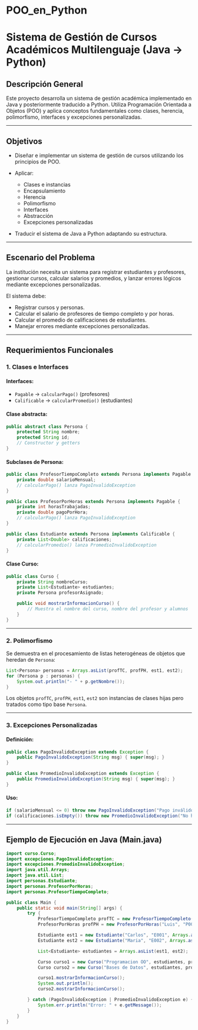 # POO_en_Python
# Sistema de Gestión de Cursos Académicos Multilenguaje (Java → Python)

## Descripción General

Este proyecto desarrolla un sistema de gestión académica implementado en Java y posteriormente traducido a Python. Utiliza Programación Orientada a Objetos (POO) y aplica conceptos fundamentales como clases, herencia, polimorfismo, interfaces y excepciones personalizadas.

---

## Objetivos

* Diseñar e implementar un sistema de gestión de cursos utilizando los principios de POO.
* Aplicar:

  * Clases e instancias
  * Encapsulamiento
  * Herencia
  * Polimorfismo
  * Interfaces
  * Abstracción
  * Excepciones personalizadas
* Traducir el sistema de Java a Python adaptando su estructura.

---

## Escenario del Problema

La institución necesita un sistema para registrar estudiantes y profesores, gestionar cursos, calcular salarios y promedios, y lanzar errores lógicos mediante excepciones personalizadas.

El sistema debe:

* Registrar cursos y personas.
* Calcular el salario de profesores de tiempo completo y por horas.
* Calcular el promedio de calificaciones de estudiantes.
* Manejar errores mediante excepciones personalizadas.

---

## Requerimientos Funcionales

### 1. Clases e Interfaces

#### Interfaces:

* `Pagable` → `calcularPago()` (profesores)
* `Calificable` → `calcularPromedio()` (estudiantes)

#### Clase abstracta:

```java
public abstract class Persona {
    protected String nombre;
    protected String id;
    // Constructor y getters
}
```

#### Subclases de Persona:

```java
public class ProfesorTiempoCompleto extends Persona implements Pagable {
    private double salarioMensual;
    // calcularPago() lanza PagoInvalidoException
}

public class ProfesorPorHoras extends Persona implements Pagable {
    private int horasTrabajadas;
    private double pagoPorHora;
    // calcularPago() lanza PagoInvalidoException
}

public class Estudiante extends Persona implements Calificable {
    private List<Double> calificaciones;
    // calcularPromedio() lanza PromedioInvalidoException
}
```

#### Clase Curso:

```java
public class Curso {
    private String nombreCurso;
    private List<Estudiante> estudiantes;
    private Persona profesorAsignado;

    public void mostrarInformacionCurso() {
        // Muestra el nombre del curso, nombre del profesor y alumnos
    }
}
```

---

### 2. Polimorfismo

Se demuestra en el procesamiento de listas heterogéneas de objetos que heredan de `Persona`:

```java
List<Persona> personas = Arrays.asList(profTC, profPH, est1, est2);
for (Persona p : personas) {
    System.out.println("- " + p.getNombre());
}
```

Los objetos `profTC`, `profPH`, `est1`, `est2` son instancias de clases hijas pero tratados como tipo base `Persona`.

---

### 3. Excepciones Personalizadas

#### Definición:

```java
public class PagoInvalidoException extends Exception {
    public PagoInvalidoException(String msg) { super(msg); }
}

public class PromedioInvalidoException extends Exception {
    public PromedioInvalidoException(String msg) { super(msg); }
}
```

#### Uso:

```java
if (salarioMensual <= 0) throw new PagoInvalidoException("Pago inválido");
if (calificaciones.isEmpty()) throw new PromedioInvalidoException("No hay calificaciones");
```

---

## Ejemplo de Ejecución en Java (Main.java)

```java
import curso.Curso;
import excepciones.PagoInvalidoException;
import excepciones.PromedioInvalidoException;
import java.util.Arrays;
import java.util.List;
import personas.Estudiante;
import personas.ProfesorPorHoras;
import personas.ProfesorTiempoCompleto;

public class Main {
    public static void main(String[] args) {
        try {
            ProfesorTiempoCompleto profTC = new ProfesorTiempoCompleto("Ana", "P001", 15000);
            ProfesorPorHoras profPH = new ProfesorPorHoras("Luis", "P002", 40, 200);

            Estudiante est1 = new Estudiante("Carlos", "E001", Arrays.asList(8.5, 9.0, 7.5));
            Estudiante est2 = new Estudiante("Maria", "E002", Arrays.asList(9.5, 8.0, 10.0));

            List<Estudiante> estudiantes = Arrays.asList(est1, est2);

            Curso curso1 = new Curso("Programacion OO", estudiantes, profTC);
            Curso curso2 = new Curso("Bases de Datos", estudiantes, profPH);

            curso1.mostrarInformacionCurso();
            System.out.println();
            curso2.mostrarInformacionCurso();

        } catch (PagoInvalidoException | PromedioInvalidoException e) {
            System.err.println("Error: " + e.getMessage());
        }
    }
}
```





